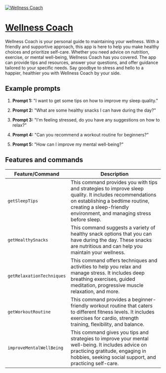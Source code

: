 [![Wellness Coach](https://files.oaiusercontent.com/file-flaPIOCnaLHlahQRjMEjohMn?se=2123-10-17T01%3A41%3A56Z&sp=r&sv=2021-08-06&sr=b&rscc=max-age%3D31536000%2C%20immutable&rscd=attachment%3B%20filename%3Dce3b8759-30ea-4d20-aaec-5dc763ef21a8.png&sig=S5HaI%2BgMqaHy704FgTB%2B7X54ryT%2BZ2rxNDwULKQTnGk%3D)](https://chat.openai.com/g/g-i4uxnQ7QL-wellness-coach)

# [Wellness Coach](https://chat.openai.com/g/g-i4uxnQ7QL-wellness-coach)

Wellness Coach is your personal guide to maintaining your wellness. With a friendly and supportive approach, this app is here to help you make healthy choices and prioritize self-care. Whether you need advice on nutrition, exercise, or mental well-being, Wellness Coach has you covered. The app can provide tips and resources, answer your questions, and offer guidance tailored to your specific needs. Say goodbye to stress and hello to a happier, healthier you with Wellness Coach by your side.

## Example prompts

1. **Prompt 1:** "I want to get some tips on how to improve my sleep quality."

2. **Prompt 2:** "What are some healthy snacks I can have during the day?"

3. **Prompt 3:** "I'm feeling stressed, do you have any suggestions on how to relax?"

4. **Prompt 4:** "Can you recommend a workout routine for beginners?"

5. **Prompt 5:** "How can I improve my mental well-being?"



## Features and commands

| Feature/Command | Description |
| --- | --- |
| `getSleepTips` | This command provides you with tips and strategies to improve sleep quality. It includes recommendations on establishing a bedtime routine, creating a sleep-friendly environment, and managing stress before sleep. |
| `getHealthySnacks` | This command suggests a variety of healthy snack options that you can have during the day. These snacks are nutritious and can help you maintain your wellness. |
| `getRelaxationTechniques` | This command offers techniques and activities to help you relax and manage stress. It includes deep breathing exercises, guided meditation, progressive muscle relaxation, and more. |
| `getWorkoutRoutine` | This command provides a beginner-friendly workout routine that caters to different fitness levels. It includes exercises for cardio, strength training, flexibility, and balance. |
| `improveMentalWellBeing` | This command gives you tips and strategies to improve your mental well-being. It includes advice on practicing gratitude, engaging in hobbies, seeking social support, and practicing self-care. |